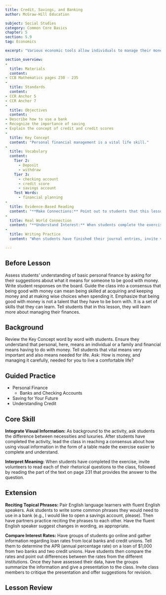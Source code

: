 ```yaml
---
title: Credit, Savings, and Banking
author: McGraw-Hill Education

subject: Social Studies
category: Common Core Basics
chapter: 5
section: 5.9
tag: Economics

excerpt: "Various economic tools allow individuals to manage their money. These include checking accounts, savings accounts, and credit cards."

section_overview:
-
  title: Materials
  content:
- CCB Mathematics pages 230 - 235
-
  title: Standards
  content:
- CCR Anchor 5
- CCR Anchor 7
-
  title: Objectives
  content:
- Describe how to use a bank
- Recognize the importance of saving
- Explain the concept of credit and credit scores
-
  title: Key Concept
  content: "Personal financial management is a vital life skill."
-
  title: Vocabulary
  content:
    Tier 2:
      - Deposit
      - withdraw
    Tier 3:
      - checking account
      - credit score
      - savings account
    Test Words:
      - financial planning
-
  title: Evidence-Based Reading
  content: "**Make Connections:** Point out to students that this lesson is about personal finance and that it is especially relevant to their own lives. As they read the text on page 232, encourage them to make connections by asking themselves questions, such as Have I learned something about personal finances and saving before? Explain that anytime students read a new passage, they can help their comprehension by making connections to their day-to- day lives."
-
  title: Real World Connection
  content: "**Understand Interest:** When students complete the exercise, invite volunteers to share their calculations and write them on the board. Discuss how the apparent cost of an item can drastically increase if the merchandise is purchased on credit and the buyer pays only a portion of the bill each month."
-
  title: Writing Practice
  content: "When students have finished their journal entries, invite volunteers to share the steps they have written to improve their financial situation. Remind them, however, not to divulge private account information and to use caution when discussing their personal financial affairs with other people."

---
```

## Before Lesson

Assess students' understanding of basic personal finance by asking for their suggestions about what it means for someone to be good with money. Write student responses on the board. Guide the class into a consensus that being good with money can mean being skilled at acquiring and keeping money and at making wise choices when spending it. Emphasize that being good with money is not a talent that they have to be born with. It is a set of skills that they can learn. Tell students that in this lesson, they will learn more about managing their finances.

## Background

Review the Key Concept word by word with students. Ensure they understand that personal, here, means an individual or a family and financial means having to do with money. Tell students that vital means very important and also means needed for life. Ask: How is money, and managing it carefully, needed for you to live a comfortable life?

## Guided Practice

- Personal Finance
  - Banks and Checking Accounts
- Saving for Your Future
- Understanding Credit

## Core Skill

**Integrate Visual Information:** As background to the activity, ask students the difference between necessities and luxuries. After students have completed the activity, lead the class in reaching a consensus about how using visual information in the form of a table made the exercise easier to complete and understand.

**Interpret Meaning:** When students have completed the exercise, invite volunteers to read each of their rhetorical questions to the class, followed by reading the part of the text on page 231 that provides the answer to the question.

## Extension

**Reciting Topical Phrases:** Pair English language learners with fluent English speakers. Ask students to write some common phrases they would need to use in a bank (e.g., I would like to open a savings account, please). Then have partners practice reciting the phrases to each other. Have the fluent English speaker suggest changes in wording, as appropriate.

**Compare Interest Rates:** Have groups of students go online and gather information regarding loan rates from local banks and credit unions. Tell them to determine the APR (annual percentage rate) on a loan of $1,000 from two banks and two credit unions. Have students then compare the rates and point out differences between the rates from the different institutions. Once they have assessed their data, have the groups summarize the information and give a presentation to the class. Invite class members to critique the presentation and offer suggestions for revision.

## Lesson Review
